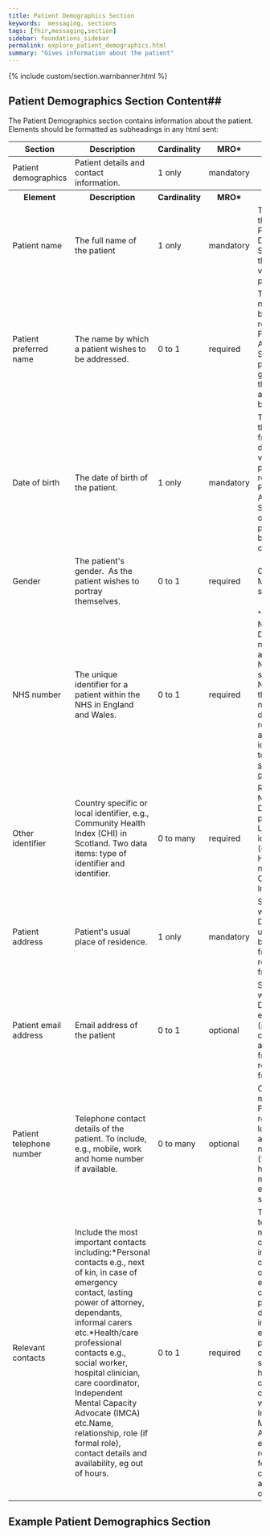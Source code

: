 ```yaml
---
title: Patient Demographics Section
keywords:  messaging, sections
tags: [fhir,messaging,section]
sidebar: foundations_sidebar
permalink: explore_patient_demographics.html
summary: "Gives information about the patient"
---
```


{% include custom/section.warnbanner.html %}


## Patient Demographics Section Content##
The Patient Demographics section contains information about the patient. Elements should be formatted as subheadings in any html sent:
 
<table style="width:100%;max-width: 100%;">
	<thead>
		<tr>
			<th width="18%">Section</th>
			<th width="30%">Description</th>
			<th width="11%">Cardinality</th>
			<th width="11%">MRO*</th>
			<th width="30%">Values</th>
		</tr>
	</thead>
 <tbody>
  <tr>
   <td>Patient demographics</td>
   <td>Patient details and contact information.</td>
   <td>1 only</td>
   <td>mandatory</td>
   <td>&nbsp;</td>
  </tr>
		<tr>
			<th>Element</th>
			<th>Description</th>
			<th>Cardinality</th>
			<th>MRO*</th>
			<th>Values</th>
		</tr>
  <tr>
   <td>Patient name</td>
   <td>The full name of the patient</td>
   <td>1 only</td>
   <td>mandatory</td>
   <td>The legal name of the patient from the Patient Demographics Service (PDS), or the name volunteered by the patient.</td>
  </tr>
  <tr>
   <td>Patient preferred name</td>
   <td>The name by which a patient wishes to be addressed.</td>
   <td>0 to 1</td>
   <td>required</td>
   <td>The preferred name volunteered by the patient and recorded on the Patient Administration System (PAS), or a preferred name given by PDS that the patient has asked to be called by.</td>
  </tr>
  <tr>
   <td>Date of birth</td>
   <td>The date of birth of the patient.</td>
   <td>1 only</td>
   <td>mandatory</td>
   <td>The date of birth of the patient taken from PDS, or the date of birth volunteered by the patient (as recorded on the PAS (Patient Administration System). The date of birth will be as precise as possible, but should at least contain a year</td>
  </tr>
  <tr>
   <td>Gender</td>
   <td>The patient's gender.  As the patient wishes to portray themselves.</td>
   <td>0 to 1</td>
   <td>required</td>
   <td>0 Not known1 Male2 Female9 Not specified</td>
  </tr>
  <tr>
   <td>NHS number</td>
   <td>The unique identifier for a patient within the NHS in England and Wales.</td>
   <td>0 to 1</td>
   <td>required</td>
   <td>"Sent as per the NHS Data Dictionary NHS number. Traced and verified NHS Numbers only should be used i.e. NHS value 01. If there is no NHS number then this data item should be reported as null and other unique identifiers will need to flow. <a href="http://www.datadictionary.nhs.uk/data_dictionary/data_field_notes/n/nhs/nhs_number_status_indicator_code_de.asp?shownav=1"/> number status indicator code:</td>
</tr>
<tr>
   <td>Other identifier</td>
   <td>Country specific or local identifier, e.g., Community Health Index (CHI) in Scotland. Two data items: type of identifier and identifier.</td>
   <td>0 to many</td>
   <td>required</td>
   <td>Recorded as per NHS Data Dictionary: - Local patient identifier, -Local patient identified (extended), -Health and Care number, -Community Health Index number</td>
  </tr>
  <tr>
   <td>Patient address</td>
   <td>Patient's usual place of residence.</td>
   <td>1 only</td>
   <td>mandatory</td>
   <td>Sent in accordance with the NHS Data Dictionary: patient usual address. May be auto generated from PDS, GP referral record, or from the local PAS.</td>
  </tr>
  <tr>
   <td>Patient email address</td>
   <td>Email address of the patient</td>
   <td>0 to 1</td>
   <td>optional</td>
   <td>Set in accordance with the NHS Data Dictionary: contact email address (patient or lead contact). May be auto generated from PDS, GP referral record, or from the local PAS.</td>
  </tr>
  <tr>
   <td>Patient telephone number</td>
   <td>Telephone contact details of the patient. To include, e.g., mobile, work and home number if available.</td>
   <td>0 to many</td>
   <td>optional</td>
   <td>Contact details may come from PDS, or those recorded on the local PAS.Both the actual contact number and its use (work number, home number, mobile number etc.) should be sent.</td>
  </tr>
  <tr>
   <td>Relevant contacts</td>
   <td>Include the most important contacts including:*Personal contacts e.g., next of kin, in case of emergency contact, lasting power of attorney, dependants, informal carers etc.*Health/care professional contacts e.g., social worker, hospital clinician, care coordinator, Independent Mental Capacity Advocate (IMCA) etc.Name, relationship, role (if formal role), contact details and availability, eg out of hours.</td>
   <td>0 to 1</td>
   <td>required</td>
   <td>This will be free text.Include the most important contacts including:*Personal contacts e.g., next of kin, in case of emergency contact, lasting power of attorney, dependants, informal carers etc.*Health/care professional contacts e.g., social worker, hospital clinician, care coordinator/Key worker, Independent Mental Capacity Advocate (IMCA) etc.*Name, relationship, role (if formal role), contact details and availability, eg out of hours.</td>
  </tr>
 </tbody>
</table>


## Example Patient Demographics Section ##

<script src="https://gist.github.com/IOPS-DEV/026543c2f908d49850f5eb15f9186936.js"></script>






